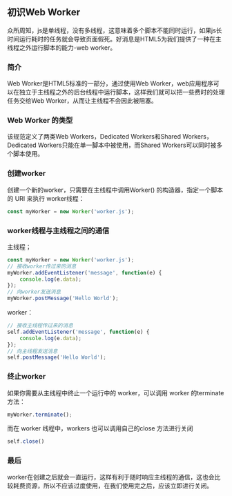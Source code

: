 ## 初识Web Worker
众所周知，js是单线程，没有多线程，这意味着多个脚本不能同时运行，如果js长时间运行耗时的任务就会导致页面假死。好消息是HTML5为我们提供了一种在主线程之外运行脚本的能力-web worker。
### 简介
Web Worker是HTML5标准的一部分，通过使用Web Worker，web应用程序可以在独立于主线程之外的后台线程中运行脚本，这样我们就可以把一些费时的处理任务交给Web Worker，从而让主线程不会因此被阻塞。
### Web Worker 的类型
该规范定义了两类Web Workers，Dedicated Workers和Shared Workers，Dedicated Workers只能在单一脚本中被使用，而Shared Workers可以同时被多个脚本使用。
### 创建worker
创建一个新的worker，只需要在主线程中调用Worker() 的构造器，指定一个脚本的 URI 来执行 worker线程：
```javascript
const myWorker = new Worker('worker.js');
```
### worker线程与主线程之间的通信
主线程；
```javascript
const myWorker = new Worker('worker.js');
// 接收worker传过来的消息
myWorker.addEventListener('message', function(e) {
    console.log(e.data);
});
// 向worker发送消息
myWorker.postMessage('Hello World');

```
worker：
```javascript
// 接收主线程传过来的消息
self.addEventListener('message', function(e) {
    console.log(e.data);
});
// 向主线程发送消息
self.postMessage('Hello World');
```
### 终止worker
如果你需要从主线程中终止一个运行中的 worker，可以调用 worker 的terminate 方法：
```javascript
myWorker.terminate();
```
而在 worker 线程中，workers 也可以调用自己的close 方法进行关闭
```javascript
self.close()
```
### 最后
worker在创建之后就会一直运行，这样有利于随时响应主线程的通信，这也会比较耗费资源，所以不应该过度使用，在我们使用完之后，应该立即进行关闭。